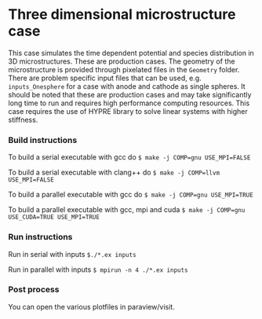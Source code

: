 # Three dimensional microstructure case

This case simulates the time dependent potential and species 
distribution in 3D microstructures. These are 
production cases. The geometry of the microstructure is provided 
through pixelated files in the `Geometry` folder. There are
problem specific input files that can be used, e.g. `inputs_Onesphere`
for a case with anode and cathode as single spheres.
It should be noted that these are production cases and may take 
significantly long time to run and requires high performance computing resources.
This case
requires the use of HYPRE library to solve linear systems 
with higher stiffness.

### Build instructions

To build a serial executable with gcc do
`$ make -j COMP=gnu USE_MPI=FALSE`

To build a serial executable with clang++ do
`$ make -j COMP=llvm USE_MPI=FALSE`

To build a parallel executable with gcc do
`$ make -j COMP=gnu USE_MPI=TRUE`

To build a parallel executable with gcc, mpi and cuda
`$ make -j COMP=gnu USE_CUDA=TRUE USE_MPI=TRUE`

### Run instructions

Run in serial with inputs
`$./*.ex inputs`


Run in parallel with inputs
`$ mpirun -n 4 ./*.ex inputs`

### Post process

You can open the various plotfiles in
paraview/visit. 
